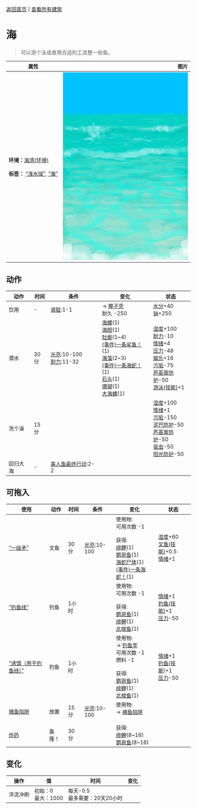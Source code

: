 [返回首页](index.md)   |  [查看所有建筑](building.md)
# 海  
> 可以游个泳或者用合适的工具整一些鱼。  
  
  属性  |   图片   
 ----  |  ----:   
 **环境：**[海湾(环境)](Env_Bay.md)<br><br>**标签：**	[“浅水域”](tag_ShallowWater.md), [“海”](tag_Sea.md)  |  ![](Sprite/Sea.png)   
  
## 动作  
动作  |  时间  |  条件  |  变化  |  状态  
----  |  ----  |  ----  |  ----  |  ----  
饮用  |  -  |  [肾脏](IfKidneys.md):1-1  |  → [椰子壳](CoconutShell.md)<br>耐久  -250<br>  |  [水分](Hydration.md)+40<br>[钠](Sodium.md)+250  
潜水  |  30分  |  [光亮](Light.md):10-100<br>[耐力](Stamina.md):11-32  |  [海螺](Conch.md)(1)<br>[海胆](Urchin.md)(1)<br>[牡蛎](Oyster.md)(1~4)<br>[(事件)一条鲨鱼！](Event_SharkFight.md)(1)<br>[海藻](Seaweed.md)(2~3)<br>[(事件)一条海蛇！](Event_SeaKraitSwim.md)(1)<br>[石头](Stone.md)(1)<br>[珊瑚](Coral.md)(1)<br>[大海螺](GiantConch.md)(1)  |  [湿度](Wetness.md)+100<br>[耐力](Stamina.md)-10<br>[情绪](Morale.md)+4<br>[压力](Stress.md)-48<br>[娱乐](Entertainment.md)+16<br>[污垢](Filth.md)-75<br>[芦荟膏防护](AloeVeraGelProtection.md)-50<br>[游泳(技能)](Skill_Swimming.md)+1  
洗个澡  |  15分  |    |    |  [湿度](Wetness.md)+100<br>[情绪](Morale.md)+1<br>[污垢](Filth.md)-150<br>[泥巴防护](MudProtection.md)-50<br>[芦荟膏防护](AloeVeraGelProtection.md)-50<br>[驱虫](BugRepellentApplied.md)-50<br>[阳光防护](SunProtection.md)-50  
回归大海  |  -  |  [美人鱼最终行动](MermaidFinalAction.md):2-2  |    |    
## 可拖入  
使用  |  动作  |  时间  |  条件  |  变化  |  状态  
----  |  ----  |  ----  |  ----  |  ----  |  ----  
[“一级矛”](tag_Spear.md)  |  叉鱼  |  30分  |  [光亮](Light.md):10-100  |  使用物:<br>可用次数  -1<br><br>获得:<br>[绯鲤](Goatfish.md)(1)<br>[鹦哥鱼](ParrotFish.md)(1)<br>[海蛇尸体](SeaKraitDead.md)(1)<br>[(事件)一条海蛇！](Event_SeaKraitStep.md)(1)<br>  |  [湿度](Wetness.md)+60<br>[叉鱼(技能)](Skill_SpearFishing.md)+0.5<br>[情绪](Morale.md)+1  
[“钓鱼线”](tag_FishingLine.md)  |  钓鱼  |  1小时  |    |  使用物:<br>可用次数  -1<br><br>获得:<br>[鹦哥鱼](ParrotFish.md)(1)<br>[绯鲤](Goatfish.md)(1)<br>[北梭鱼](Bonefish.md)(1)<br>  |  [情绪](Morale.md)+1<br>[钓鱼(技能)](Skill_Fishing.md)+1<br>[压力](Stress.md)-50  
[“诱饵（用于钓鱼线）”](tag_FishingLineBait.md)  |  钓鱼  |  1小时  |    |  使用物:<br>→ [钓鱼竿](FishingRod.md)<br>可用次数  -1<br>燃料  -1<br><br>获得:<br>[鹦哥鱼](ParrotFish.md)(1)<br>[绯鲤](Goatfish.md)(1)<br>[北梭鱼](Bonefish.md)(1)<br>  |  [情绪](Morale.md)+1<br>[钓鱼(技能)](Skill_Fishing.md)+1<br>[压力](Stress.md)-50  
[捕鱼陷阱](FishTrap.md)  |  放置  |  15分  |  [光亮](Light.md):10-100  |  使用物:<br>→ [捕鱼陷阱](FishTrapDeployed.md)<br><br>  |    
[炸药](DynamiteOn.md)  |  轰隆！  |  30分  |    |  获得:<br>[绯鲤](Goatfish.md)(8~16)<br>[鹦哥鱼](ParrotFish.md)(8~16)<br>  |    
## 变化  
操作  |  值  |  时间  |  变化  
----  |  ----  |  ----  |  ----  
洋流冲刷  |  初始：0<br>最大：1000  |  每天-0.5<br>最多需要：20天20小时  |    
